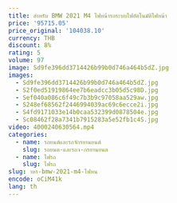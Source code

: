 ```yaml
---
title: สําหรับ BMW 2021 M4 ไฟหน้ารถระบบไฟอัตโนมัติไฟหน้า
price: '95715.05'
price_original: '104038.10'
currency: THB
discount: 8%
rating: 5
volume: 97
image: Sd9fe396dd3714426b99b0d746a464b5dZ.jpg
images:
  - Sd9fe396dd3714426b99b0d746a464b5dZ.jpg
  - S2f0ed51919864ee7b6eadcc3b05d5c98D.jpg
  - Sef040a086c6f49c7b3b9c97058aa529aw.jpg
  - S248ef68562f2446994039ac69c6ecce2i.jpg
  - S4fd9171033e14b0caa532399d0878504e.jpg
  - Sc08462f28a7341b7915283a5e52fb1c4S.jpg
video: 4000240630564.mp4
categories:
  - name: รถยนต์และรถจักรยานยนต์
    slug: รถยนต-และรถจ-กรยานยนต
  - name: ไฟรถ
    slug: ไฟรถ
slug: าหร-bmw-2021-m4-ไฟหน
encode: oCiM41k
lang: th
---
```

  
